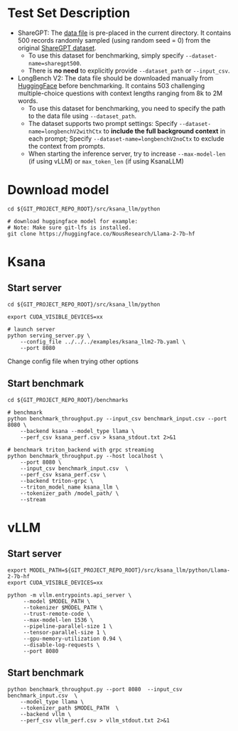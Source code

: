 # Test Set Description
 - ShareGPT: The [data file](./share_gpt_500.csv) is pre-placed in the current directory. It contains 500 records randomly sampled (using random seed = 0) from the original [ShareGPT dataset](https://huggingface.co/datasets/anon8231489123/ShareGPT_Vicuna_unfiltered). 
    - To use this dataset for benchmarking, simply specify `--dataset-name=sharegpt500`.
    - There is **no need** to explicitly provide `--dataset_path` or `--input_csv`.
 - LongBench V2: The data file should be downloaded manually from [HuggingFace](https://huggingface.co/datasets/THUDM/LongBench-v2/resolve/2b48e49/data.json) before benchmarking. It contains 503 challenging multiple-choice questions with context lengths ranging from 8k to 2M words. 
    - To use this dataset for benchmarking, you need to specify the path to the data file using `--dataset_path`.
    - The dataset supports two prompt settings: Specify `--dataset-name=longbenchV2withCtx` to **include the full background context** in each prompt; Specify `--dataset-name=longbenchV2noCtx` to exclude the context from prompts.
    - When starting the inference server, try to increase `--max-model-len` (if using vLLM) or `max_token_len` (if using KsanaLLM)

# Download model
```
cd ${GIT_PROJECT_REPO_ROOT}/src/ksana_llm/python

# download huggingface model for example:
# Note: Make sure git-lfs is installed.
git clone https://huggingface.co/NousResearch/Llama-2-7b-hf

```

# Ksana
## Start server
```
cd ${GIT_PROJECT_REPO_ROOT}/src/ksana_llm/python

export CUDA_VISIBLE_DEVICES=xx

# launch server
python serving_server.py \
    --config_file ../../../examples/ksana_llm2-7b.yaml \
    --port 8080
```
Change config file when trying other options

## Start benchmark
```
cd ${GIT_PROJECT_REPO_ROOT}/benchmarks

# benchmark
python benchmark_throughput.py --input_csv benchmark_input.csv --port 8080 \
    --backend ksana --model_type llama \
    --perf_csv ksana_perf.csv > ksana_stdout.txt 2>&1

# benchmark triton_backend with grpc streaming
python benchmark_throughput.py --host localhost \
    --port 8080 \
    --input_csv benchmark_input.csv  \
    --perf_csv ksana_perf.csv \
    --backend triton-grpc \
    --triton_model_name ksana_llm \
    --tokenizer_path /model_path/ \
    --stream
```

# vLLM
## Start server
```
export MODEL_PATH=${GIT_PROJECT_REPO_ROOT}/src/ksana_llm/python/Llama-2-7b-hf
export CUDA_VISIBLE_DEVICES=xx

python -m vllm.entrypoints.api_server \
     --model $MODEL_PATH \
     --tokenizer $MODEL_PATH \
     --trust-remote-code \
     --max-model-len 1536 \
     --pipeline-parallel-size 1 \
     --tensor-parallel-size 1 \
     --gpu-memory-utilization 0.94 \
     --disable-log-requests \
     --port 8080 
```

## Start benchmark
```
python benchmark_throughput.py --port 8080  --input_csv benchmark_input.csv  \
    --model_type llama \
    --tokenizer_path $MODEL_PATH  \
    --backend vllm \
    --perf_csv vllm_perf.csv > vllm_stdout.txt 2>&1
```

